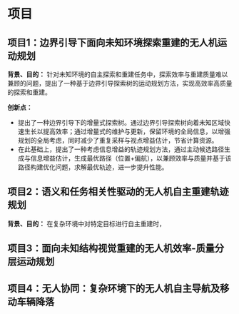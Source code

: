 # 项目
## 项目1：边界引导下面向未知环境探索重建的无人机运动规划
**背景、目的：** 针对未知环境的自主探索和重建任务中，探索效率与重建质量难以兼顾的问题，提出了一种基于边界引导探索树的运动规划方法，实现高效率高质量的探索和重建。  

**创新点：**
+ 提出了一种边界引导下的增量式探索树。通过边界引导探索树向着未知区域快速生长以提高效率；通过增量式的维护与更新，保留环境的全局信息，以增强规划的全局考虑，同时减少了重复采样与视点增益估计，节省计算资源。
+ 在此基础上，提出了一种考虑信息增益的轨迹规划方法，通过主动候选路径生成与信息增益估计，生成最优路径（位置+偏航），以兼顾效率与质量并基于该路径构建优化问题，求解最优轨迹，进一步提升性能。

## 项目2：语义和任务相关性驱动的无人机自主重建轨迹规划
**背景、目的：** 在复杂环境中对特定目标进行自主重建时，

## 项目3：面向未知结构视觉重建的无人机效率-质量分层运动规划

## 项目4：无人协同：复杂环境下的无人机自主导航及移动车辆降落